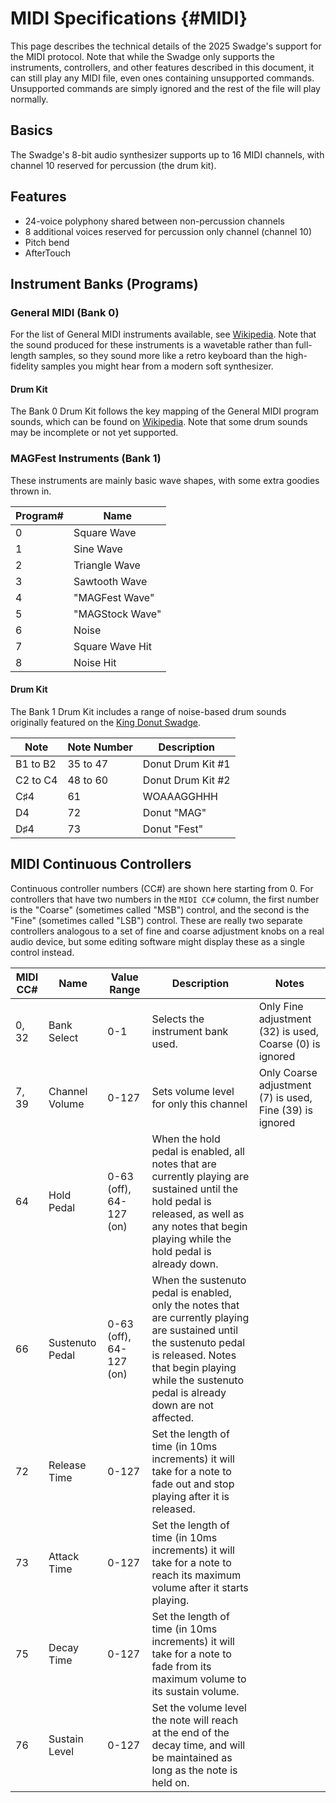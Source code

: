# MIDI Specifications {#MIDI}

This page describes the technical details of the 2025 Swadge's support for
the MIDI protocol. Note that while the Swadge only supports the instruments,
controllers, and other features described in this document, it can still
play any MIDI file, even ones containing unsupported commands. Unsupported
commands are simply ignored and the rest of the file will play normally.

## Basics

The Swadge's 8-bit audio synthesizer supports up to 16 MIDI channels, with channel 10 reserved for
percussion (the drum kit).

## Features

* 24-voice polyphony shared between non-percussion channels
* 8 additional voices reserved for percussion only channel (channel 10)
* Pitch bend
* AfterTouch

## Instrument Banks (Programs)

### General MIDI (Bank 0)
For the list of General MIDI instruments available, see [Wikipedia](https://en.wikipedia.org/wiki/General_MIDI#Program_change_events).
Note that the sound produced for these instruments is a wavetable rather than full-length samples, so they sound more like a retro
keyboard than the high-fidelity samples you might hear from a modern soft synthesizer.

#### Drum Kit
The Bank 0 Drum Kit follows the key mapping of the General MIDI program sounds, which can be found
on [Wikipedia](https://en.wikipedia.org/wiki/General_MIDI#Percussion). Note that some drum sounds may be incomplete or
not yet supported.

### MAGFest Instruments (Bank 1)
These instruments are mainly basic wave shapes, with some extra goodies thrown in.

| Program# | Name            |
| -------- | ----------------|
|        0 | Square Wave     |
|        1 | Sine Wave       |
|        2 | Triangle Wave   |
|        3 | Sawtooth Wave   |
|        4 | "MAGFest Wave"  |
|        5 | "MAGStock Wave" |
|        6 | Noise           |
|        7 | Square Wave Hit |
|        8 | Noise Hit       |

#### Drum Kit
The Bank 1 Drum Kit includes a range of noise-based drum sounds originally featured on the [King Donut Swadge](https://swadge.com/donut/).

| Note      | Note Number | Description       |
| --------- | ----------- | ----------------- |
| B1 to B2  | 35 to 47    | Donut Drum Kit #1 |
| C2 to C4  | 48 to 60    | Donut Drum Kit #2 |
| C&sharp;4 | 61          | WOAAAGGHHH        |
| D4        | 72          | Donut "MAG"       |
| D&sharp;4 | 73          | Donut "Fest"      |


## MIDI Continuous Controllers

Continuous controller numbers (CC#) are shown here starting from 0.
For controllers that have two numbers in the `MIDI CC#` column, the first number is the "Coarse" (sometimes called "MSB") control,
and the second is the "Fine" (sometimes called "LSB") control. These are really two separate controllers analogous to a set of
fine and coarse adjustment knobs on a real audio device, but some editing software might display these as a single control instead.

| MIDI CC# | Name            | Value Range             | Description | Notes |
| -------- | --------------- | ----------------------- | ----------- | ----- |
| 0, 32    | Bank Select     | 0-1                     | Selects the instrument bank used. | Only Fine adjustment (32) is used, Coarse (0) is ignored
| 7, 39    | Channel Volume  | 0-127                   | Sets volume level for only this channel | Only Coarse adjustment (7) is used, Fine (39) is ignored
| 64       | Hold Pedal      | 0-63 (off), 64-127 (on) | When the hold pedal is enabled, all notes that are currently playing are sustained until the hold pedal is released, as well as any notes that begin playing while the hold pedal is already down.
| 66       | Sustenuto Pedal | 0-63 (off), 64-127 (on) | When the sustenuto pedal is enabled, only the notes that are currently playing are sustained until the sustenuto pedal is released. Notes that begin playing while the sustenuto pedal is already down are not affected.
| 72       | Release Time    | 0-127                   | Set the length of time (in 10ms increments) it will take for a note to fade out and stop playing after it is released.
| 73       | Attack Time     | 0-127                   | Set the length of time (in 10ms increments) it will take for a note to reach its maximum volume after it starts playing.
| 75       | Decay Time      | 0-127                   | Set the length of time (in 10ms increments) it will take for a note to fade from its maximum volume to its sustain volume.
| 76       | Sustain Level   | 0-127                   | Set the volume level the note will reach at the end of the decay time, and will be maintained as long as the note is held on.
